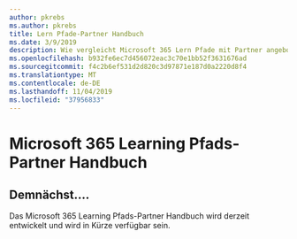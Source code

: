 ```yaml
---
author: pkrebs
ms.author: pkrebs
title: Lern Pfade-Partner Handbuch
ms.date: 3/9/2019
description: Wie vergleicht Microsoft 365 Lern Pfade mit Partner angeboten von Unternehmen, die Schulungsdienste für Unternehmen anbieten?
ms.openlocfilehash: b932fe6ec7d456072eac3c70e1bb52f3631676ad
ms.sourcegitcommit: f4c2b6ef531d2d820c3d97871e187d0a2220d8f4
ms.translationtype: MT
ms.contentlocale: de-DE
ms.lasthandoff: 11/04/2019
ms.locfileid: "37956833"
---
```

# <a name="microsoft-365-learning-pathways-partner-guide"></a>Microsoft 365 Learning Pfads-Partner Handbuch

## <a name="coming-soon"></a>Demnächst....
Das Microsoft 365 Learning Pfads-Partner Handbuch wird derzeit entwickelt und wird in Kürze verfügbar sein.
 

